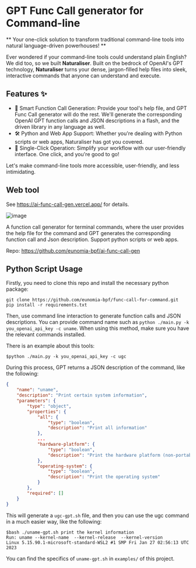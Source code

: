 # GPT Func Call generator for Command-line

** Your one-click solution to transform traditional command-line tools into natural language-driven powerhouses! **

Ever wondered if your command-line tools could understand plain English? We did too, so we built **Naturaliser**. Built on the bedrock of OpenAI's GPT technology, **Naturaliser** turns your dense, jargon-filled help files into sleek, interactive commands that anyone can understand and execute.

## Features ✨

- 🧠 Smart Function Call Generation: Provide your tool's help file, and GPT Func Call generator will do the rest. We'll generate the corresponding OpenAI GPT function calls and JSON descriptions in a flash, and the driven library in any language as well.
- 🛠 Python and Web App Support: Whether you're dealing with Python scripts or web apps, Naturaliser has got you covered.
- 🔄 Single-Click Operation: Simplify your workflow with our user-friendly interface. One click, and you're good to go!

Let's make command-line tools more accessible, user-friendly, and less intimidating.

## Web tool

See https://ai-func-call-gen.vercel.app/ for details.

![image](https://github.com/eunomia-bpf/func-call-for-command/assets/34985212/aa65b5b3-4dd1-4f74-9186-a6f573792db9)

A function call generator for terminal commands, where the user provides the help file for the command and GPT generates the corresponding function call and Json description. Support python scripts or web apps.

Repo: https://github.com/eunomia-bpf/ai-func-call-gen

## Python Script Usage

Firstly, you need to clone this repo and install the necessary python package:
```
git clone https://github.com/eunomia-bpf/func-call-for-command.git
pip install -r requirements.txt
```
Then, use command line interaction to generate function calls and JSON descriptions. You can provide command name such as `python ./main.py -k you_openai_api_key -c uname`. When using this method, make sure you have the relevant commands installed.

There is an example about this tools:

```console
$python ./main.py -k you_openai_api_key -c ugc
```
During this process, GPT returns a JSON description of the command, like the following:
```json
{
    "name": "uname",
    "description": "Print certain system information",
    "parameters": {
        "type": "object",
        "properties": {
            "all": {
                "type": "boolean",
                "description": "Print all information"
            },
            ...
            "hardware-platform": {
                "type": "boolean",
                "description": "Print the hardware platform (non-portable)"
            },
            "operating-system": {
                "type": "boolean",
                "description": "Print the operating system"
            }
        },
        "required": []
    }
}
```
This will generate a `ugc-gpt.sh` file, and then you can use the ugc command in a much easier way, like the following:
```console
$bash ./uname-gpt.sh print the kernel information
Run: uname --kernel-name  --kernel-release  --kernel-version 
Linux 5.15.90.1-microsoft-standard-WSL2 #1 SMP Fri Jan 27 02:56:13 UTC 2023
```

You can find the specifics of `uname-gpt.sh` in `examples/` of this project.
